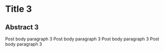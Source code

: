 # Title 3
## Abstract 3
Post body paragraph 3
Post body paragraph 3
Post body paragraph 3
Post body paragraph 3
